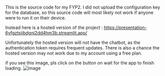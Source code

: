 This is the source code for my FYP2.
I did not upload the configuration key for the database, so this source code will most likely not work if anyone were to run it on their device.

Instead here is a hosted version of the project :
https://presentation-6yfgztsjibdgnj2dd4hm3b.streamlit.app/

Unfortunately the hosted version will not have the chatbot, as the authentication token requires frequent updates.
There is also a chance the hosted version may not work due to my account using a free plan.

if you see this image, pls click on the button on wait for the app to finish loading.
![image](https://github.com/user-attachments/assets/9e11c179-6ab2-472f-a226-2d74a51e3dda)
